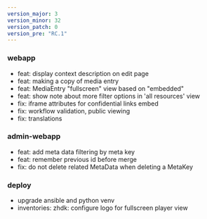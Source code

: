 ```yaml
---
version_major: 3
version_minor: 32
version_patch: 0
version_pre: "RC.1"
---
```


### webapp

- feat: display context description on edit page
- feat: making a copy of media entry
- feat: MediaEntry "fullscreen" view based on "embedded"
- feat: show note about more filter options in 'all resources' view
- fix: iframe attributes for confidential links embed
- fix: workflow validation, public viewing
- fix: translations

### admin-webapp

- feat: add meta data filtering by meta key
- feat: remember previous id before merge
- fix: do not delete related MetaData when deleting a MetaKey

### deploy

- upgrade ansible and python venv
- inventories: zhdk: configure logo for fullscreen player view
